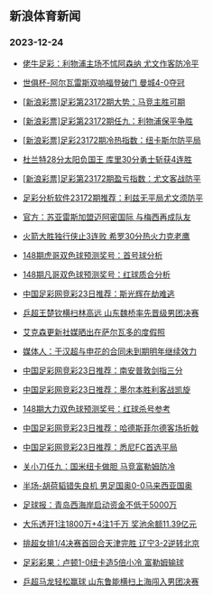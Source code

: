 ## 新浪体育新闻 
### 2023-12-24

+ [佬牛足彩：利物浦主场不怵阿森纳 尤文作客防冷平](https://sports.sina.com.cn/l/2023-12-23/doc-imzyyray5754513.shtml)

+ [世俱杯-阿尔瓦雷斯双响福登破门 曼城4-0夺冠](https://sports.sina.com.cn/g/pl/2023-12-23/doc-imzyyepe5963090.shtml)

+ [[新浪彩票]足彩第23172期大势：马竞主胜可期](https://sports.sina.com.cn/l/2023-12-23/doc-imzyxiip3646940.shtml)

+ [[新浪彩票]足彩第23172期任九：利物浦保平争胜](https://sports.sina.com.cn/l/2023-12-23/doc-imzyxiit6198606.shtml)

+ [[新浪彩票]足彩23172期冷热指数：纽卡斯尔防平局](https://sports.sina.com.cn/l/2023-12-23/doc-imzyxyfm5853604.shtml)

+ [杜兰特28分太阳负国王 库里30分勇士斩获4连胜](https://sports.sina.com.cn/basketball/nba/2023-12-23/doc-imzyyrcc5519237.shtml)

+ [[新浪彩票]足彩第23172期盈亏指数：尤文客战防平](https://sports.sina.com.cn/l/2023-12-23/doc-imzyxiip3647515.shtml)

+ [足彩分析软件23172期推荐：利兹无平局尤文须防平](https://sports.sina.com.cn/l/2023-12-23/doc-imzyyepi5723042.shtml)

+ [官方：苏亚雷斯加盟迈阿密国际 与梅西再成队友](https://sports.sina.com.cn/global/others/2023-12-23/doc-imzyyepe5966081.shtml)

+ [火箭大胜独行侠止3连败 希罗30分热火力克老鹰](https://sports.sina.com.cn/basketball/nba/2023-12-23/doc-imzyykuz3080112.shtml)

+ [148期虎哥双色球预测奖号：首号球分析](https://sports.sina.com.cn/l/2023-12-23/doc-imzywnea3586990.shtml)

+ [148期凡哥双色球预测奖号：红球质合分析](https://sports.sina.com.cn/l/2023-12-23/doc-imzywncy6810297.shtml)

+ [中国足彩网竞彩23日推荐：斯光辉在劫难逃](https://sports.sina.com.cn/l/2023-12-23/doc-imzyxiis3196086.shtml)

+ [乒超王楚钦横扫林高远 山东魏桥率先晋级男团决赛](https://sports.sina.com.cn/others/pingpang/2023-12-23/doc-imzyyzst2754299.shtml)

+ [艾克森更新社媒晒出在萨尔瓦多的度假照](https://sports.sina.com.cn/china/j/2023-12-23/doc-imzyyzsu5536353.shtml)

+ [媒体人：于汉超与申花的合同未到期明年继续效力](https://sports.sina.com.cn/china/j/2023-12-23/doc-imzyyzst2740554.shtml)

+ [中国足彩网竞彩23日推荐：南安普敦剑指三分](https://sports.sina.com.cn/l/2023-12-23/doc-imzyxiip3649520.shtml)

+ [中国足彩网竞彩23日推荐：墨尔本胜利客战凯旋](https://sports.sina.com.cn/l/2023-12-23/doc-imzyxiip3647888.shtml)

+ [148期大力双色球预测奖号：红球杀号参考](https://sports.sina.com.cn/l/2023-12-23/doc-imzywnea3586301.shtml)

+ [中国足彩网竞彩23日推荐：哈德斯菲尔德客场折戟](https://sports.sina.com.cn/l/2023-12-23/doc-imzyxiip3649278.shtml)

+ [中国足彩网竞彩23日推荐：悉尼FC首选平局](https://sports.sina.com.cn/l/2023-12-23/doc-imzyxiis3195790.shtml)

+ [关小刀任九：国米纽卡做胆 马竞富勒姆防冷](https://sports.sina.com.cn/l/2023-12-23/doc-imzyyvkz5413351.shtml)

+ [半场-胡荷韬错失良机 男足国奥0-0马来西亚国奥](https://sports.sina.com.cn/china/national/2023-12-23/doc-imzyyvky2420431.shtml)

+ [足球报：青岛西海岸启动资金不低于5000万](https://sports.sina.com.cn/china/j/2023-12-23/doc-imzyyvkw5652519.shtml)

+ [大乐透开1注1800万+4注1千万 奖池余额11.39亿元](https://sports.sina.com.cn/l/2023-12-23/doc-imzyznht5078313.shtml)

+ [排超女排1/4决赛首回合天津完胜 辽宁3-2逆转北京](https://sports.sina.com.cn/others/volleyball/2023-12-23/doc-imzyzfyu2211623.shtml)

+ [足彩彩果：卢顿1-0纽卡造5倍小冷 富勒姆输球](https://sports.sina.com.cn/l/2023-12-24/doc-imzzaini4596306.shtml)

+ [乒超马龙轻松赢球 山东鲁能横扫上海闯入男团决赛](https://sports.sina.com.cn/others/pingpang/2023-12-23/doc-imzyznhp2534072.shtml)

